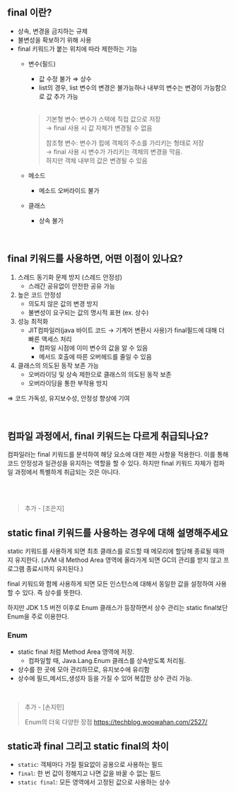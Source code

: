 ## **final 이란?**

- 상속, 변경을 금지하는 규제
- 불변성을 확보하기 위해 사용
- final 키워드가 붙는 위치에 따라 제한하는 기능
    - 변수(필드)
        - 값 수정 불가 ⇒ 상수
        - list의 경우, list 변수의 변경은 불가능하나 내부의 변수는 변경이 가능함으로 값 추가 가능           
        <br>
        
        > 기본형 변수: 변수가 스택에 직접 값으로 저장          
        → final 사용 시 값 자체가 변경될 수 없음
        >
        > 참조형 변수: 변수가 힙에 객체의 주소를 가리키는 형태로 저장         
        → final 사용 시 변수가 가리키는 객체의 변경을 막음.             
          하지만 객체 내부의 값은 변경될 수 있음
        > 
    - 메소드
        - 메소드 오버라이드 불가
    - 클래스
        - 상속 불가


<br/>

## **final 키워드를 사용하면, 어떤 이점이 있나요?**

1.  스레드 동기화 문제 방지 (스레드 안정성)
    *  스레간 공유없이 안전한 공유 가능
2. 높은 코드 안정성
    * 의도치 않은 값의 변경 방지
    * 불변성이 요구되는 값의 명시적 표현 (ex. 상수)
3. 성능 최적화
    * JIT컴파일러(java 바이트 코드 →  기계어 변환시 사용)가 final필드에 대해 더 빠른 액세스 처리
        - 컴파일 시점에 이미 변수의 값을 알 수 있음
        - 메서드 호출에 따른 오버헤드를 줄일 수 있음
4. 클래스의 의도된 동작 보존 가능
    * 오버라이딩 및 상속 제한으로 클래스의 의도된 동작 보존
    * 오버라이딩을 통한 부작용 방지

⇒ 코드 가독성, 유지보수성, 안정성 향상에 기여

<br/>

## **컴파일 과정에서, final 키워드는 다르게 취급되나요?**

컴파일러는 final 키워드를 분석하여 해당 요소에 대한 제한 사항을 적용한다. 이를 통해 코드 안정성과 일관성을 유지하는 역할을 할 수 있다. 하지만 final 키워드 자체가 컴파일 과정에서 특별하게 취급되는 것은 아니다.

<br/>
<br/>

> 추가 - [조은지]


## **static final 키워드를 사용하는 경우에 대해 설명해주세요**

static 키워드를 사용하게 되면 최초 클래스를 로드할 때 메모리에 할당해 종료될 때까지 유지한다. 
(JVM 내 Method Area 영역에 올라가게 되면 GC의 관리를 받지 않고 프로그램 종료시까지 유지된다.)

final 키워드와 함께 사용하게 되면 모든 인스턴스에 대해서 동일한 값을 설정하여 사용할 수 있다. 즉 상수를 뜻한다.

하지만 JDK 1.5 버전 이후로 Enum 클래스가 등장하면서 상수 관리는 static final보단 Enum을 주로 이용한다.

### Enum
- static final 처럼 Method Area 영역에 저장.
    - 컴파일할 때, Java.Lang.Enum 클래스를 상속받도록 처리됨.
- 상수를 한 곳에 모아 관리하므로, 유지보수에 유리함
- 상수에 필드,메서드,생성자 등을 가질 수 있어 복잡한 상수 관리 가능.
  
<br/>

> 추가 - [손지민]
> 
> Enum의 더욱 다양한 장점 https://techblog.woowahan.com/2527/ 

## static과 final 그리고 static final의 차이
- `static`: 객체마다 가질 필요없이 공용으로 사용하는 필드
- `final`: 한 번 값이 정해지고 나면 값을 바꿀 수 없는 필드
- `static final`: 모든 영역에서 고정된 값으로 사용하는 상수
